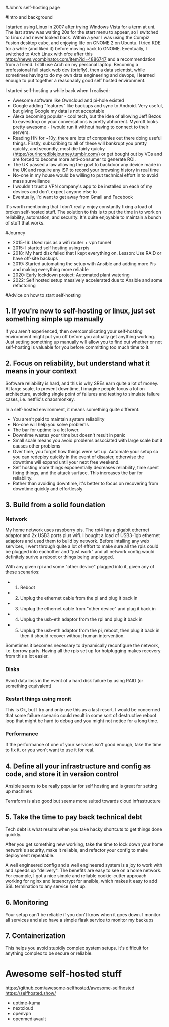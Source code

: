 #John's self-hosting page

#Intro and background

I started using Linux in 2007 after trying Windows Vista for a term at uni. The last straw was waiting 20s for the start menu to appear, so I switched to Linux and never looked back. Within a year I was using the Compiz Fusion desktop cube, and enjoying life on GNOME 2 on Ubuntu. I tried KDE for a while (and liked it) before moving back to GNOME. Eventually, I switched to Arch Linux with xfce after this https://news.ycombinator.com/item?id=4886747 and a recommendation from a friend. I still use Arch on my personal laptop. Becoming a professional full stack web dev (briefly), then a data scientist, while sometimes having to do my own data engineering and devops, I learned enough to put together a reasonably good self hosted environment.

I started self-hosting a while back when I realised:
  - Awesome software like Owncloud and pi-hole existed
  - Google adding "features" like backups and sync to Android. Very useful, but giving Google my data is not acceptable
  - Alexa becoming popular - cool tech, but the idea of allowing Jeff Bezos to eavesdrop on your conversations is pretty abhorrent. Mycroft looks pretty awesome - I would run it without having to connect to their servers.
  - Reading HN for ~10y, there are lots of companies out there doing useful things. Firstly, subscribing to all of these will bankrupt you pretty quickly, and secondly, most die fairly quicky (https://ourincrediblejourney.tumblr.com/) or get bought out by VCs and are forced to become more anti-consumer to generate ROI.
  - The UK passed a law allowing the govt to backdoor any device made in the UK and require any ISP to record your browsing history in real time
  - No-one in my house would be willing to put technical effort in to avoid mass surveillance
  - I wouldn't trust a VPN company's app to be installed on each of my devices and don't expect anyone else to
  - Eventually, I'd want to get away from Gmail and Facebook

It's worth mentioning that I don't really enjoy constantly fixing a load of broken self-hosted stuff. The solution to this is to put the time in to work on reliability, automation, and security. It's quite enjoyable to maintain a bunch of stuff that works.

#Journey

  - 2015-16: Used rpis as a wifi router + vpn tunnel
  - 2015: I started self hosting using rpis
  - 2018: My hard disk failed that I kept everything on. Lesson: Use RAID or have off-site backups
  - 2019: Started automating the setup with Ansible and adding more Pis and making everything more reliable
  - 2020: Early lockdown project: Automated plant watering
  - 2022: Self hosted setup massively accelerated due to Ansible and some refactoring

#Advice on how to start self-hosting

## 1. If you're new to self-hosting or linux, just set something simple up manually

If you aren't experienced, then overcomplicating your self-hosting environment might put you off before you actually get anything working. Just setting something up manually will allow you to find out whether or not self-hosting is valuable for you before committing too much time to it.

## 2. Focus on reliability, but understand what it means in your context

Software reliability is hard, and this is why SREs earn quite a lot of money. At large scale, to prevent downtime, I imagine people focus a lot on architecture, avoiding single point of failures and testing to simulate failure cases, i.e. netflix's chaosmonkey.

In a self-hosted environment, it means something quite different.
  - You aren't paid to maintain system reliability
  - No-one will help you solve problems
  - The bar for uptime is a lot lower.
  - Downtime wastes your time but doesn't result in panic
  - Small scale means you avoid problems associated with large scale but it causes other problems
  - Over time, you forget how things were set up. Automate your setup so you can redeploy quickly in the event of disaster, otherwise the downtime will expand until your next free weekend.
  - Self hosting more things exponentially decreases reliability, time spent fixing things, and the attack surface. This increases the bar for reliability.
  - Rather than avoiding downtime, it's better to focus on recovering from downtime quickly and effortlessly

## 3. Build from a solid foundation

### Network
My home network uses raspberry pis. The rpi4 has a gigabit ethernet adaptor and 2x USB3 ports plus wifi. I bought a load of USB3-1gb ethernet adaptors and used them to build by network. Before intalling any web services, I went through quite a lot of effort to make sure all the rpis could be plugged into eachother and "just work" and all network config would definitely surive a reboot or things being unplugged.

With any given rpi and some "other device" plugged into it, given any of these scenarios:
  - 1. Reboot
  - 2. Unplug the ethernet cable from the pi and plug it back in
  - 3. Unplug the ethernet cable from "other device" and plug it back in
  - 4. Unplug the usb-eth adaptor from the rpi and plug it back in
  - 5. Unplug the usb-eth adaptor from the pi, reboot, then plug it back in
then it should recover without human intervention.

Sometimes it becomes necessary to dynamically reconfigure the network, i.e. borrow parts. Having all the rpis set up for hotplugging makes recovery from this a lot easier.

### Disks
Avoid data loss in the event of a hard disk failure by using RAID (or something equivalent)

### Restart things using monit
This is Ok, but I try and only use this as a last resort. I would be concerned that some failure scenario could result in some sort of destructive reboot loop that might be hard to debug and you might not notice for a long time.

### Performance
If the performance of one of your services isn't good enough, take the time to fix it, or you won't want to use it for real.

## 4. Define all your infrastructure and config as code, and store it in version control

Ansible seems to be really popular for self hosting and is great for setting up machines

Terraform is also good but seems more suited towards cloud infrastructure

## 5. Take the time to pay back technical debt

Tech debt is what results when you take hacky shortcuts to get things done quickly.

After you get something new working, take the time to lock down your home network's security, make it reliable, and refactor your config to make deployment repeatable.

A well engineered config and a well engineered system is a joy to work with and speeds up "delivery". The benefits are easy to see on a home network. For example, I got a nice simple and reliable cookie-cutter approach working for nginx and letsencrypt for ansible, which makes it easy to add SSL termination to any service I set up.

## 6. Monitoring

Your setup can't be reliable if you don't know when it goes down. I monitor all services and also have a simple flask service to monitor my backups

## 7. Containerization

This helps you avoid stupidly complex system setups. It's difficult for anything complex to be secure or reliable.

# Awesome self-hosted stuff

https://github.com/awesome-selfhosted/awesome-selfhosted
https://selfhosted.show/

  - uptime-kuma
  - nextcloud
  - openvpn
  - openmediavault
